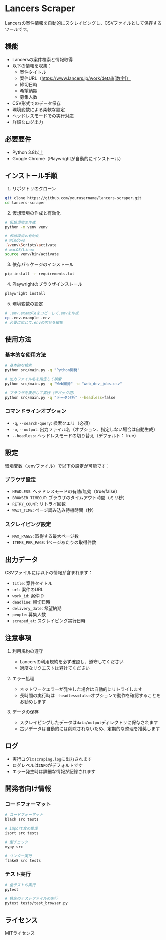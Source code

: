 # Lancers Scraper

Lancersの案件情報を自動的にスクレイピングし、CSVファイルとして保存するツールです。

## 機能

- Lancersの案件検索と情報取得
- 以下の情報を収集：
  - 案件タイトル
  - 案件URL（https://www.lancers.jp/work/detail/[数字]）
  - 締切日時
  - 希望納期
  - 募集人数
- CSV形式でのデータ保存
- 環境変数による柔軟な設定
- ヘッドレスモードでの実行対応
- 詳細なログ出力

## 必要要件

- Python 3.8以上
- Google Chrome（Playwrightが自動的にインストール）

## インストール手順

1. リポジトリのクローン
```bash
git clone https://github.com/yourusername/lancers-scraper.git
cd lancers-scraper
```

2. 仮想環境の作成と有効化
```bash
# 仮想環境の作成
python -m venv venv

# 仮想環境の有効化
# Windows
.\venv\Scripts\activate
# macOS/Linux
source venv/bin/activate
```

3. 依存パッケージのインストール
```bash
pip install -r requirements.txt
```

4. Playwrightのブラウザインストール
```bash
playwright install
```

5. 環境変数の設定
```bash
# .env.exampleをコピーして.envを作成
cp .env.example .env
# 必要に応じて.envの内容を編集
```

## 使用方法

### 基本的な使用方法

```bash
# 基本的な検索
python src/main.py -q "Python開発"

# 出力ファイル名を指定して検索
python src/main.py -q "Web開発" -o "web_dev_jobs.csv"

# ブラウザを表示して実行（デバッグ用）
python src/main.py -q "データ分析" --headless=false
```

### コマンドラインオプション

- `-q`, `--search-query`: 検索クエリ（必須）
- `-o`, `--output`: 出力ファイル名（オプション、指定しない場合は自動生成）
- `--headless`: ヘッドレスモードの切り替え（デフォルト：True）

## 設定

環境変数（.envファイル）で以下の設定が可能です：

### ブラウザ設定
- `HEADLESS`: ヘッドレスモードの有効/無効（true/false）
- `BROWSER_TIMEOUT`: ブラウザのタイムアウト時間（ミリ秒）
- `RETRY_COUNT`: リトライ回数
- `WAIT_TIME`: ページ読み込み待機時間（秒）

### スクレイピング設定
- `MAX_PAGES`: 取得する最大ページ数
- `ITEMS_PER_PAGE`: 1ページあたりの取得件数

## 出力データ

CSVファイルには以下の情報が含まれます：

- `title`: 案件タイトル
- `url`: 案件のURL
- `work_id`: 案件ID
- `deadline`: 締切日時
- `delivery_date`: 希望納期
- `people`: 募集人数
- `scraped_at`: スクレイピング実行日時

## 注意事項

1. 利用規約の遵守
   - Lancersの利用規約を必ず確認し、遵守してください
   - 過度なリクエストは避けてください

2. エラー処理
   - ネットワークエラーが発生した場合は自動的にリトライします
   - 長時間の実行時は`--headless=false`オプションで動作を確認することをお勧めします

3. データの保存
   - スクレイピングしたデータは`data/output`ディレクトリに保存されます
   - 古いデータは自動的には削除されないため、定期的な整理を推奨します

## ログ

- 実行ログは`scraping.log`に出力されます
- ログレベルは`INFO`がデフォルトです
- エラー発生時は詳細な情報が記録されます

## 開発者向け情報

### コードフォーマット
```bash
# コードフォーマット
black src tests

# import文の整理
isort src tests

# 型チェック
mypy src

# リンター実行
flake8 src tests
```

### テスト実行
```bash
# 全テストの実行
pytest

# 特定のテストファイルの実行
pytest tests/test_browser.py
```

## ライセンス

MITライセンス
